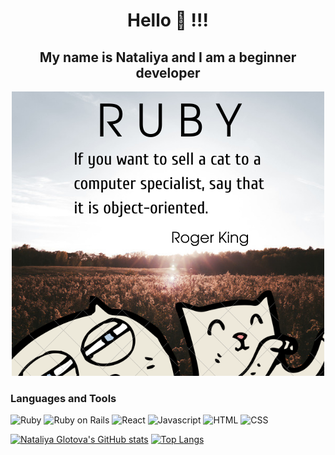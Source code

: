 <h1 align="center"> Hello 👋 !!! </h1>

<h2 align="center"> My name is Nataliya and I am a beginner developer</h2>


<p align="center">
  <img src="https://github.com/GlotNataliya/glotnataliya/blob/c3b2f7064041ed1f633de7cef27f088949279f68/assets/rubin.png" />
</p>

### Languages and Tools
![Ruby](https://img.shields.io/badge/-Ruby-485460?style=for-the-badge&logo=ruby&logoColor=ff3f34)
![Ruby on Rails](https://img.shields.io/badge/-Ruby_on_rails-485460?style=for-the-badge&logo=ruby-on-rails&logoColor=f53b57)
![React](https://img.shields.io/badge/-React-485460?style=for-the-badge&logo=react&logoColor=34ace0)
![Javascript](https://img.shields.io/badge/-Javascript-485460?style=for-the-badge&logo=javascript&logoColor=fff200)
![HTML](https://img.shields.io/badge/-HTML-485460?style=for-the-badge&logo=html5&logoColor=ff9f1a)
![CSS](https://img.shields.io/badge/-CSS-485460?style=for-the-badge&logo=css3&logoColor=3ae374)

[![Nataliya Glotova's GitHub stats](https://github-readme-stats.vercel.app/api?username=glotnataliya&show_icons=true&theme=radical)](https://github.com/anuraghazra/github-readme-stats)
[![Top Langs](https://github-readme-stats.vercel.app/api/top-langs/?username=glotnataliya&layout=compact)](https://github.com/anuraghazra/github-readme-stats)

